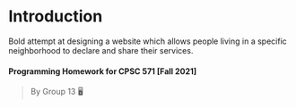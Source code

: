 # Introduction
Bold attempt at designing a website which allows people living in a specific neighborhood to declare and share their services.

#### Programming Homework for CPSC 571 [Fall 2021]
> By Group 13 :desktop_computer:	
